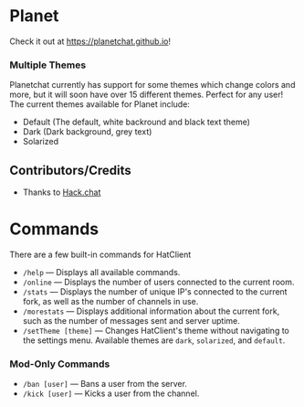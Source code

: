 # Planet
Check it out at https://planetchat.github.io!
### Multiple Themes
Planetchat currently has support for some themes which change colors and more, but it will soon have over 15 different themes. Perfect for any user!<br>The current themes available for Planet include:<br>
* Default (The default, white backround and black text theme)
* Dark (Dark background, grey text)
* Solarized<br>

## Contributors/Credits
- Thanks to [Hack.chat](https://hack.chat)

Commands
========
There are a few built-in commands for HatClient
- `/help` — Displays all available commands.
- `/online` — Displays the number of users connected to the current room.
- `/stats` — Displays the number of unique IP's connected to the current fork, as well as the number of channels in use.
- `/morestats` — Displays additional information about the current fork, such as the number of messages sent and server uptime.
- `/setTheme [theme]` — Changes HatClient's theme without navigating to the settings menu. Available themes are `dark`, `solarized`, and `default`.
### Mod-Only Commands
- `/ban [user]` — Bans a user from the server.
- `/kick [user]` — Kicks a user from the channel.
